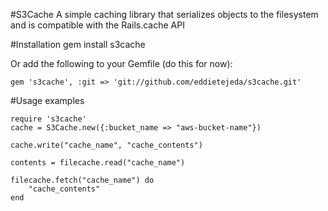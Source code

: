 #S3Cache
A simple caching library that serializes objects to the filesystem and is compatible with the Rails.cache API

#Installation
    gem install s3cache

Or add the following to your Gemfile (do this for now):
    
    gem 's3cache', :git => 'git://github.com/eddietejeda/s3cache.git'

#Usage examples

    require 's3cache'
    cache = S3Cache.new({:bucket_name => "aws-bucket-name"})

    cache.write("cache_name", "cache_contents")

    contents = filecache.read("cache_name")

    filecache.fetch("cache_name") do
        "cache_contents"
    end